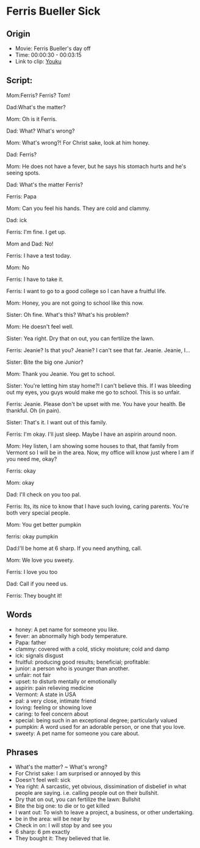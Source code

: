 # Ferris Bueller Sick
## Origin
- Movie: Ferris Bueller's day off
- Time: 00:00:30 - 00:03:15
- Link to clip: [Youku](http://v.youku.com/v_show/id_XMzAzMTI3OTY4OA==.html?spm=a2h3j.8428770.3416059.1)

## Script:
Mom:Ferris? Ferris? Tom!

Dad:What's the matter?

Mom: Oh is it Ferris. 

Dad: What? What's wrong?

Mom: What's wrong?! For Christ sake, look at him honey.

Dad: Ferris?

Mom: He does not have a fever, but he says his stomach hurts and he's seeing spots.

Dad: What's the matter Ferris?

Ferris: Papa

Mom: Can you feel his hands. They are cold and clammy.

Dad: ick

Ferris: I'm fine. I get up.

Mom and Dad: No!

Ferris: I have a test today.

Mom: No

Ferris: I have to take it.

Ferris: I want to go to a good college so I can have a fruitful life.

Mom: Honey, you are not going to school like this now.

Sister: Oh fine. What's this? What's his problem?

Mom: He doesn't feel well.

Sister: Yea right. Dry that on out, you can fertilize the lawn.

Ferris: Jeanie? Is that you? Jeanie? I can't see that far. Jeanie. Jeanie, I...

Sister: Bite the big one Junior?

Mom: Thank you Jeanie. You get to school.

Sister: You're letting him stay home?! I can't believe this. If I was bleeding out my eyes, you guys would make me go to school. This is so unfair.

Ferris: Jeanie. Please don't be upset with me. You have your health. Be thankful. Oh (in pain).

Sister: That's it. I want out of this family.

Ferris: I'm okay. I'll just sleep. Maybe I have an aspirin around noon.

Mom: Hey listen, I am showing some houses to that, that family from Vermont so I will be in the area. Now, my office will know just where I am if you need me, okay?

Ferris: okay

Mom: okay

Dad: I'll check on you too pal.

Ferris: Its, its nice to know that I have such loving, caring parents. You're both very special people.

Mom: You get better pumpkin

ferris: okay pumpkin

Dad:I'll be home at 6 sharp. If you need anything, call.

Mom: We love you sweety.

Ferris: I love you too

Dad: Call if you need us.

Ferris: They bought it!

## Words
- honey: A pet name for someone you like.
- fever: an abnormally high body temperature. 
- Papa: father
- clammy: covered with a cold, sticky moisture; cold and damp
- ick: signals disgust
- fruitful: producing good results; beneficial; profitable: 
- junior: a person who is younger than another.
- unfair: not fair
- upset: to disturb mentally or emotionally
- aspirin: pain relieving medicine
- Vermont: A state in USA
- pal: a very close, intimate friend
- loving: feeling or showing love
- caring: to feel concern about
- special: being such in an exceptional degree; particularly valued
- pumpkin: A word used for an adorable person, or one that you love. 
- sweety: A pet name for someone you care about.


## Phrases
- What's the matter? ~ What's wrong?
- For Christ sake: I am surprised or annoyed by this 
- Doesn't feel well: sick
- Yea right: A sarcastic, yet obvious, dissimination of disbelief in what people are saying. i.e. calling people out on their bullshit. 
- Dry that on out, you can fertilize the lawn: Bullshit
- Bite the big one: to die or to get killed
- I want out: To wish to leave a project, a business, or other undertaking. 
- be in the area: will be near by
- Check in on: I will stop by and see you
- 6 sharp: 6 pm exactly
- They bought it: They believed that lie.